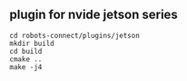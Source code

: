 ## plugin for nvide jetson series
```
cd robots-connect/plugins/jetson
mkdir build
cd build
cmake ..
make -j4
```
